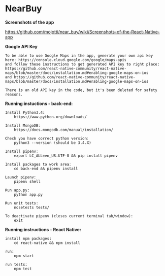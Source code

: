 # NearBuy 

__Screenshots of the app__

https://github.com/mojotti/near_buy/wiki/Screenshots-of-the-React-Native-app

__Google API Key__

	To be able to use Google Maps in the app, generate your own api key here: https://console.cloud.google.com/google/maps-apis
	and follow these instructions to get generated API key to right place: https://github.com/react-native-community/react-native-maps/blob/master/docs/installation.md#enabling-google-maps-on-ios
	and https://github.com/react-native-community/react-native-maps/blob/master/docs/installation.md#enabling-google-maps-on-ios

	There is an old API key in the code, but it's been deleted for safety reasons.
__Running instuctions - back-end:__ 

	Install Python3.4:
		https://www.python.org/downloads/
		
	Install MongoDB:
		https://docs.mongodb.com/manual/installation/
    
	Check you have correct python version:
		python3 --version (should be 3.4.X)

	Install pipenv:
		export LC_ALL=en_US.UTF-8 && pip install pipenv

	Install packages to work area:
		cd back-end && pipenv install
 
	Launch pipenv:
		pipenv shell

	Run app.py:
		python app.py

	Run unit tests:
		nosetests tests/

	To deactivate pipenv (closes current terminal tab/window):
		exit

__Running instructions - React Native:__ 

	install npm packages:
		cd react-native && npm install

	run:
		npm start

	run tests: 
		npm test
